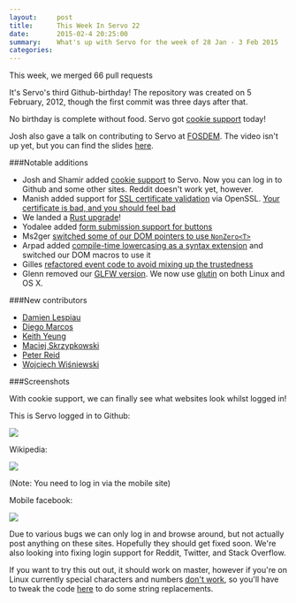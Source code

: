 ```yaml
---
layout:     post
title:      This Week In Servo 22
date:       2015-02-4 20:25:00
summary:    What's up with Servo for the week of 28 Jan - 3 Feb 2015
categories: 
---
```


This week, we merged 66 pull requests

It's Servo's third Github-birthday! The repository was created on 5 February, 2012, though the first commit was three days after that.

No birthday is complete without food. Servo got [cookie support](https://github.com/servo/servo/pull/4519) today!

Josh also gave a talk on contributing to Servo at [FOSDEM](https://fosdem.org/2015/schedule/speaker/josh_matthews/). The video isn't up yet, but you can find the slides [here](http://www.joshmatthews.net/fosdem2015/assets/player/KeynoteDHTMLPlayer.html).

###Notable additions

 - Josh and Shamir added [cookie support](https://github.com/servo/servo/pull/4519) to Servo. Now you can log in to Github and some other sites. Reddit doesn't work yet, however.
 - Manish added support for [SSL certificate validation](https://github.com/servo/servo/pull/4741) via OpenSSL. [Your certificate is bad, and you should feel bad](https://pbs.twimg.com/media/B66rwGfCcAEe9Ki.png:large)
 - We landed a [Rust upgrade](https://github.com/servo/servo/pull/4719)!
 - Yodalee added [form submission support for buttons](https://github.com/servo/servo/pull/4729)
 - Ms2ger [switched some of our DOM pointers to use `NonZero<T>`](https://github.com/servo/servo/pull/4787)
 - Arpad added [compile-time lowercasing as a syntax extension](https://github.com/servo/servo/pull/4815) and switched our DOM macros to use it
 - Gilles [refactored event code to avoid mixing up the trustedness](https://github.com/servo/servo/pull/4706)
 - Glenn removed our [GLFW version](https://github.com/servo/servo/pull/4798). We now use [glutin](https://github.com/tomaka/glutin) on both Linux and OS X.


###New contributors

 - [Damien Lespiau](https://github.com/dlespiau)
 - [Diego Marcos](https://github.com/dmarcos)
 - [Keith Yeung](https://github.com/KiChjang)
 - [Maciej Skrzypkowski](https://github.com/mskrzypkows)
 - [Peter Reid](https://github.com/PeterReid)
 - [Wojciech Wiśniewski](https://github.com/zarazek)


###Screenshots

With cookie support, we can finally see what websites look whilst logged in!

This is Servo logged in to Github:

![](http://i.stack.imgur.com/Bcctv.png)


Wikipedia:

![](http://i.stack.imgur.com/DNmbS.png)

(Note: You need to log in via the mobile site)

Mobile facebook:

![](http://i.stack.imgur.com/BYvkg.png)

Due to various bugs we can only log in and browse around, but not actually post anything on these sites. Hopefully they should get fixed soon. We're also looking into fixing login support for Reddit, Twitter, and Stack Overflow.

If you want to try this out out, it should work on master, however if you're on Linux currently special characters and numbers [don't work](https://github.com/tomaka/glutin/issues/251#issuecomment-72956139), so you'll have to tweak the code [here](http://mxr.mozilla.org/servo/source/components/script/dom/htmlformelement.rs#192) to do some string replacements.